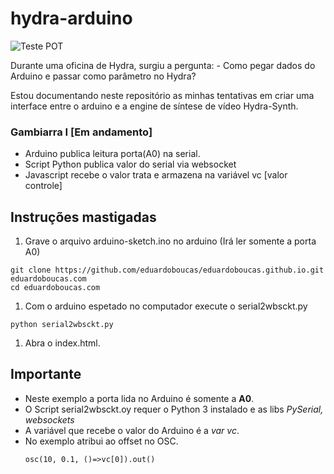 # hydra-arduino

![Teste POT](/pot-test.gif)

Durante uma oficina de Hydra, surgiu a pergunta: - Como pegar dados do Arduino e passar como parâmetro no Hydra?

Estou documentando neste repositório as minhas tentativas em criar uma interface entre o arduino e a engine de síntese de vídeo Hydra-Synth.

### Gambiarra I [Em andamento]
* Arduino publica leitura porta(A0) na serial.
* Script Python publica valor do serial via websocket
* Javascript recebe o valor trata e armazena na variável vc [valor controle]

## Instruções mastigadas
  1. Grave o arquivo arduino-sketch.ino no arduino (Irá ler somente a porta A0)
   
   ```
   git clone https://github.com/eduardoboucas/eduardoboucas.github.io.git eduardoboucas.com
   cd eduardoboucas.com
   ```

1. Com o arduino espetado no computador execute o serial2wbsckt.py 

  ```
  python serial2wbsckt.py
  ```

1. Abra o index.html.
 

## Importante

* Neste exemplo a porta lida no Arduino é somente a **A0**.
* O Script serial2wbsckt.oy requer o Python 3 instalado e as libs _PySerial, websockets_
* A variável que recebe o valor do Arduino é a _var vc_. 
* No exemplo atribui ao offset no OSC.
    ```
  osc(10, 0.1, ()=>vc[0]).out()
  ```
  
